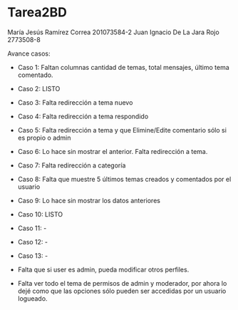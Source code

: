 Tarea2BD
========

María Jesús Ramírez Correa 201073584-2
Juan Ignacio De La Jara Rojo 2773508-8


Avance casos:

- Caso 1: Faltan columnas cantidad de temas, total mensajes, último tema comentado.
- Caso 2: LISTO
- Caso 3: Falta redirección a tema nuevo
- Caso 4: Falta redirección a tema respondido
- Caso 5: Falta redirección a tema y que Elimine/Edite comentario sólo si es propio o admin
- Caso 6: Lo hace sin mostrar el anterior. Falta redirección a tema.
- Caso 7: Falta redirección a categoría
- Caso 8: Falta que muestre 5 últimos temas creados y comentados por el usuario
- Caso 9: Lo hace sin mostrar los datos anteriores
- Caso 10: LISTO
- Caso 11: -
- Caso 12: -
- Caso 13: -

- Falta que si user es admin, pueda modificar otros perfiles.
- Falta ver todo el tema de permisos de admin y moderador, por ahora lo dejé como que las opciones sólo pueden ser accedidas por un
usuario logueado.
